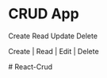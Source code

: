 <h1>CRUD App</h1>
<p>Create Read Update Delete</p>
<p>Create | Read | Edit | Delete</p>
# React-Crud

